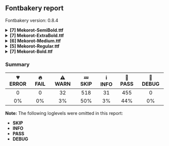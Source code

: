 ## Fontbakery report

Fontbakery version: 0.8.4

<details>
<summary><b>[7] Mekorot-SemiBold.ttf</b></summary>
<details>
<summary>⚠ <b>WARN:</b> Checking OS/2 achVendID.</summary>

* [com.google.fonts/check/vendor_id](https://font-bakery.readthedocs.io/en/latest/fontbakery/profiles/googlefonts.html#com.google.fonts/check/vendor_id)
<pre>--- Rationale ---
Microsoft keeps a list of font vendors and their respective contact info. This
list is updated regularly and is indexed by a 4-char &quot;Vendor ID&quot; which is stored
in the achVendID field of the OS/2 table.
Registering your ID is not mandatory, but it is a good practice since some
applications may display the type designer / type foundry contact info on some
dialog and also because that info will be visible on Microsoft&#x27;s website:
https://docs.microsoft.com/en-us/typography/vendors/
This check verifies whether or not a given font&#x27;s vendor ID is registered in
that list or if it has some of the default values used by the most common font
editors.
Each new FontBakery release includes a cached copy of that list of vendor IDs.
If you registered recently, you&#x27;re safe to ignore warnings emitted by this
check, since your ID will soon be included in one of our upcoming releases.</pre>

* ⚠ **WARN** OS/2 VendorID value 'NONE' is not yet recognized. If you registered it recently, then it's safe to ignore this warning message. Otherwise, you should set it to your own unique 4 character code, and register it with Microsoft at https://www.microsoft.com/typography/links/vendorlist.aspx
 [code: unknown]

</details>
<details>
<summary>⚠ <b>WARN:</b> Font has old ttfautohint applied?</summary>

* [com.google.fonts/check/old_ttfautohint](https://font-bakery.readthedocs.io/en/latest/fontbakery/profiles/googlefonts.html#com.google.fonts/check/old_ttfautohint)
<pre>--- Rationale ---
Check if font has been hinted with an outdated version of ttfautohint.</pre>

* ⚠ **WARN** ttfautohint used in font = 1.8.3; latest = 1.8.4; Need to re-run with the newer version! [code: old-ttfa]

</details>
<details>
<summary>⚠ <b>WARN:</b> Ensure fonts have ScriptLangTags declared on the 'meta' table.</summary>

* [com.google.fonts/check/meta/script_lang_tags](https://font-bakery.readthedocs.io/en/latest/fontbakery/profiles/googlefonts.html#com.google.fonts/check/meta/script_lang_tags)
<pre>--- Rationale ---
The OpenType &#x27;meta&#x27; table originated at Apple. Microsoft added it to OT with
just two DataMap records:
- dlng: comma-separated ScriptLangTags that indicate which scripts, or languages
and scripts, with possible variants, the font is designed for
- slng: comma-separated ScriptLangTags that indicate which scripts, or languages
and scripts, with possible variants, the font supports
The slng structure is intended to describe which languages and scripts the font
overall supports. For example, a Traditional Chinese font that also contains
Latin characters, can indicate Hant,Latn, showing that it supports Hant, the
Traditional Chinese variant of the Hani script, and it also supports the Latn
script
The dlng structure is far more interesting. A font may contain various glyphs,
but only a particular subset of the glyphs may be truly &quot;leading&quot; in the design,
while other glyphs may have been included for technical reasons. Such a
Traditional Chinese font could only list Hant there, showing that it’s designed
for Traditional Chinese, but the font would omit Latn, because the developers
don’t think the font is really recommended for purely Latin-script use.
The tags used in the structures can comprise just script, or also language and
script. For example, if a font has Bulgarian Cyrillic alternates in the locl
feature for the cyrl BGR OT languagesystem, it could also indicate in dlng
explicitly that it supports bul-Cyrl. (Note that the scripts and languages in
meta use the ISO language and script codes, not the OpenType ones).
This check ensures that the font has the meta table containing the slng and dlng
structures.
All families in the Google Fonts collection should contain the &#x27;meta&#x27; table.
Windows 10 already uses it when deciding on which fonts to fall back to. The
Google Fonts API and also other environments could use the data for smarter
filtering. Most importantly, those entries should be added to the Noto fonts.
In the font making process, some environments store this data in external files
already. But the meta table provides a convenient way to store this inside the
font file, so some tools may add the data, and unrelated tools may read this
data. This makes the solution much more portable and universal.</pre>

* ⚠ **WARN** This font file does not have a 'meta' table. [code: lacks-meta-table]

</details>
<details>
<summary>⚠ <b>WARN:</b> Check font contains no unreachable glyphs</summary>

* [com.google.fonts/check/unreachable_glyphs](https://font-bakery.readthedocs.io/en/latest/fontbakery/profiles/universal.html#com.google.fonts/check/unreachable_glyphs)
<pre>--- Rationale ---
Glyphs are either accessible directly through Unicode codepoints or through
substitution rules. Any glyphs not accessible by either of these means are
redundant and serve only to increase the font&#x27;s file size.</pre>

* ⚠ **WARN** The following glyphs could not be reached by codepoint or substitution rules:
 - NULL
 - uni0302.case
 - acutecomb.case
 - one.sinf
 - uni030A.case
 - two.sinf
 - tildecomb.case
 - gravecomb.case
 - three.sinf 
 - uni0308.case
 [code: unreachable-glyphs]

</details>
<details>
<summary>⚠ <b>WARN:</b> Check if each glyph has the recommended amount of contours.</summary>

* [com.google.fonts/check/contour_count](https://font-bakery.readthedocs.io/en/latest/fontbakery/profiles/universal.html#com.google.fonts/check/contour_count)
<pre>--- Rationale ---
Visually QAing thousands of glyphs by hand is tiring. Most glyphs can only be
constructured in a handful of ways. This means a glyph&#x27;s contour count will only
differ slightly amongst different fonts, e.g a &#x27;g&#x27; could either be 2 or 3
contours, depending on whether its double story or single story.
However, a quotedbl should have 2 contours, unless the font belongs to a display
family.
This check currently does not cover variable fonts because there&#x27;s plenty of
alternative ways of constructing glyphs with multiple outlines for each feature
in a VarFont. The expected contour count data for this check is currently
optimized for the typical construction of glyphs in static fonts.</pre>

* ⚠ **WARN** This font has a 'Soft Hyphen' character (codepoint 0x00AD) which is supposed to be zero-width and invisible, and is used to mark a hyphenation possibility within a word in the absence of or overriding dictionary hyphenation. It is mostly an obsolete mechanism now, and the character is only included in fonts for legacy codepage coverage. [code: softhyphen]
* ⚠ **WARN** This check inspects the glyph outlines and detects the total number of contours in each of them. The expected values are infered from the typical ammounts of contours observed in a large collection of reference font families. The divergences listed below may simply indicate a significantly different design on some of your glyphs. On the other hand, some of these may flag actual bugs in the font such as glyphs mapped to an incorrect codepoint. Please consider reviewing the design and codepoint assignment of these to make sure they are correct.

The following glyphs do not have the recommended number of contours:

 - Glyph name: percent	Contours detected: 0	Expected: 5
 - Glyph name: onequarter	Contours detected: 0	Expected: 3 or 4
 - Glyph name: onehalf	Contours detected: 0	Expected: 3
 - Glyph name: threequarters	Contours detected: 0	Expected: 3 or 4
 - Glyph name: Ccedilla	Contours detected: 0	Expected: 1 or 2
 - Glyph name: Egrave	Contours detected: 0	Expected: 2
 - Glyph name: Eacute	Contours detected: 0	Expected: 2
 - Glyph name: Ecircumflex	Contours detected: 0	Expected: 2
 - Glyph name: Edieresis	Contours detected: 0	Expected: 3
 - Glyph name: Igrave	Contours detected: 0	Expected: 2
 - Glyph name: Iacute	Contours detected: 0	Expected: 2
 - Glyph name: Icircumflex	Contours detected: 0	Expected: 2
 - Glyph name: Idieresis	Contours detected: 0	Expected: 3
 - Glyph name: Eth	Contours detected: 0	Expected: 2
 - Glyph name: Ntilde	Contours detected: 0	Expected: 2
 - Glyph name: Ograve	Contours detected: 0	Expected: 3
 - Glyph name: Oacute	Contours detected: 0	Expected: 3
 - Glyph name: Ocircumflex	Contours detected: 0	Expected: 3
 - Glyph name: Otilde	Contours detected: 0	Expected: 3
 - Glyph name: Odieresis	Contours detected: 0	Expected: 4
 - Glyph name: multiply	Contours detected: 0	Expected: 1
 - Glyph name: Oslash	Contours detected: 0	Expected: 2 or 3
 - Glyph name: Ugrave	Contours detected: 0	Expected: 2
 - Glyph name: Uacute	Contours detected: 0	Expected: 2
 - Glyph name: Ucircumflex	Contours detected: 0	Expected: 2
 - Glyph name: Udieresis	Contours detected: 0	Expected: 3
 - Glyph name: Yacute	Contours detected: 0	Expected: 2
 - Glyph name: Thorn	Contours detected: 0	Expected: 1 or 2
 - Glyph name: germandbls	Contours detected: 0	Expected: 1
 - Glyph name: agrave	Contours detected: 0	Expected: 3
 - Glyph name: aacute	Contours detected: 0	Expected: 3
 - Glyph name: acircumflex	Contours detected: 0	Expected: 3
 - Glyph name: atilde	Contours detected: 0	Expected: 3
 - Glyph name: adieresis	Contours detected: 0	Expected: 4
 - Glyph name: aring	Contours detected: 0	Expected: 4
 - Glyph name: ae	Contours detected: 0	Expected: 3
 - Glyph name: ccedilla	Contours detected: 0	Expected: 1 or 2
 - Glyph name: egrave	Contours detected: 0	Expected: 3
 - Glyph name: eacute	Contours detected: 0	Expected: 3
 - Glyph name: ecircumflex	Contours detected: 0	Expected: 3
 - Glyph name: edieresis	Contours detected: 0	Expected: 4
 - Glyph name: igrave	Contours detected: 0	Expected: 2
 - Glyph name: iacute	Contours detected: 0	Expected: 2
 - Glyph name: icircumflex	Contours detected: 0	Expected: 2
 - Glyph name: idieresis	Contours detected: 0	Expected: 3
 - Glyph name: eth	Contours detected: 0	Expected: 2
 - Glyph name: ntilde	Contours detected: 0	Expected: 2
 - Glyph name: ograve	Contours detected: 0	Expected: 3
 - Glyph name: oacute	Contours detected: 0	Expected: 3
 - Glyph name: ocircumflex	Contours detected: 0	Expected: 3
 - Glyph name: otilde	Contours detected: 0	Expected: 3
 - Glyph name: odieresis	Contours detected: 0	Expected: 4
 - Glyph name: divide	Contours detected: 0	Expected: 3
 - Glyph name: oslash	Contours detected: 0	Expected: 3
 - Glyph name: ugrave	Contours detected: 0	Expected: 2
 - Glyph name: uacute	Contours detected: 0	Expected: 2
 - Glyph name: ucircumflex	Contours detected: 0	Expected: 2
 - Glyph name: udieresis	Contours detected: 0	Expected: 3
 - Glyph name: yacute	Contours detected: 0	Expected: 2
 - Glyph name: thorn	Contours detected: 0	Expected: 2
 - Glyph name: ydieresis	Contours detected: 0	Expected: 3
 - Glyph name: dotlessi	Contours detected: 0	Expected: 1
 - Glyph name: OE	Contours detected: 0	Expected: 2
 - Glyph name: oe	Contours detected: 0	Expected: 3
 - Glyph name: circumflex	Contours detected: 0	Expected: 1
 - Glyph name: ring	Contours detected: 0	Expected: 2
 - Glyph name: tilde	Contours detected: 0	Expected: 1
 - Glyph name: endash	Contours detected: 0	Expected: 1
 - Glyph name: emdash	Contours detected: 0	Expected: 1
 - Glyph name: quoteleft	Contours detected: 0	Expected: 1
 - Glyph name: quoteright	Contours detected: 0	Expected: 1
 - Glyph name: quotesinglbase	Contours detected: 0	Expected: 1
 - Glyph name: quotedblleft	Contours detected: 0	Expected: 2
 - Glyph name: quotedblright	Contours detected: 0	Expected: 2
 - Glyph name: quotedblbase	Contours detected: 0	Expected: 2
 - Glyph name: bullet	Contours detected: 0	Expected: 1
 - Glyph name: ellipsis	Contours detected: 0	Expected: 3
 - Glyph name: fraction	Contours detected: 0	Expected: 1
 - Glyph name: uni2074	Contours detected: 0	Expected: 1 or 2
 - Glyph name: Euro	Contours detected: 0	Expected: 1 or 2
 - Glyph name: minus	Contours detected: 0	Expected: 1
 - Glyph name: uni2215	Contours detected: 0	Expected: 1
 - Glyph name: Ccedilla	Contours detected: 0	Expected: 1 or 2
 - Glyph name: Eacute	Contours detected: 0	Expected: 2
 - Glyph name: Ecircumflex	Contours detected: 0	Expected: 2
 - Glyph name: Edieresis	Contours detected: 0	Expected: 3
 - Glyph name: Egrave	Contours detected: 0	Expected: 2
 - Glyph name: Eth	Contours detected: 0	Expected: 2
 - Glyph name: Euro	Contours detected: 0	Expected: 1 or 2
 - Glyph name: Iacute	Contours detected: 0	Expected: 2
 - Glyph name: Icircumflex	Contours detected: 0	Expected: 2
 - Glyph name: Idieresis	Contours detected: 0	Expected: 3
 - Glyph name: Igrave	Contours detected: 0	Expected: 2
 - Glyph name: Ntilde	Contours detected: 0	Expected: 2
 - Glyph name: OE	Contours detected: 0	Expected: 2
 - Glyph name: Oacute	Contours detected: 0	Expected: 3
 - Glyph name: Ocircumflex	Contours detected: 0	Expected: 3
 - Glyph name: Odieresis	Contours detected: 0	Expected: 4
 - Glyph name: Ograve	Contours detected: 0	Expected: 3
 - Glyph name: Oslash	Contours detected: 0	Expected: 2 or 3
 - Glyph name: Otilde	Contours detected: 0	Expected: 3
 - Glyph name: Thorn	Contours detected: 0	Expected: 1 or 2
 - Glyph name: Uacute	Contours detected: 0	Expected: 2
 - Glyph name: Ucircumflex	Contours detected: 0	Expected: 2
 - Glyph name: Udieresis	Contours detected: 0	Expected: 3
 - Glyph name: Ugrave	Contours detected: 0	Expected: 2
 - Glyph name: Yacute	Contours detected: 0	Expected: 2
 - Glyph name: aacute	Contours detected: 0	Expected: 3
 - Glyph name: acircumflex	Contours detected: 0	Expected: 3
 - Glyph name: adieresis	Contours detected: 0	Expected: 4
 - Glyph name: ae	Contours detected: 0	Expected: 3
 - Glyph name: agrave	Contours detected: 0	Expected: 3
 - Glyph name: aring	Contours detected: 0	Expected: 4
 - Glyph name: atilde	Contours detected: 0	Expected: 3
 - Glyph name: bullet	Contours detected: 0	Expected: 1
 - Glyph name: ccedilla	Contours detected: 0	Expected: 1 or 2
 - Glyph name: circumflex	Contours detected: 0	Expected: 1
 - Glyph name: divide	Contours detected: 0	Expected: 3
 - Glyph name: dotlessi	Contours detected: 0	Expected: 1
 - Glyph name: eacute	Contours detected: 0	Expected: 3
 - Glyph name: ecircumflex	Contours detected: 0	Expected: 3
 - Glyph name: edieresis	Contours detected: 0	Expected: 4
 - Glyph name: egrave	Contours detected: 0	Expected: 3
 - Glyph name: ellipsis	Contours detected: 0	Expected: 3
 - Glyph name: emdash	Contours detected: 0	Expected: 1
 - Glyph name: endash	Contours detected: 0	Expected: 1
 - Glyph name: eth	Contours detected: 0	Expected: 2
 - Glyph name: fraction	Contours detected: 0	Expected: 1
 - Glyph name: germandbls	Contours detected: 0	Expected: 1
 - Glyph name: iacute	Contours detected: 0	Expected: 2
 - Glyph name: icircumflex	Contours detected: 0	Expected: 2
 - Glyph name: idieresis	Contours detected: 0	Expected: 3
 - Glyph name: igrave	Contours detected: 0	Expected: 2
 - Glyph name: minus	Contours detected: 0	Expected: 1
 - Glyph name: multiply	Contours detected: 0	Expected: 1
 - Glyph name: ntilde	Contours detected: 0	Expected: 2
 - Glyph name: oacute	Contours detected: 0	Expected: 3
 - Glyph name: ocircumflex	Contours detected: 0	Expected: 3
 - Glyph name: odieresis	Contours detected: 0	Expected: 4
 - Glyph name: oe	Contours detected: 0	Expected: 3
 - Glyph name: ograve	Contours detected: 0	Expected: 3
 - Glyph name: onehalf	Contours detected: 0	Expected: 3
 - Glyph name: onequarter	Contours detected: 0	Expected: 3 or 4
 - Glyph name: oslash	Contours detected: 0	Expected: 3
 - Glyph name: otilde	Contours detected: 0	Expected: 3
 - Glyph name: percent	Contours detected: 0	Expected: 5
 - Glyph name: quotedblbase	Contours detected: 0	Expected: 2
 - Glyph name: quotedblleft	Contours detected: 0	Expected: 2
 - Glyph name: quotedblright	Contours detected: 0	Expected: 2
 - Glyph name: quoteleft	Contours detected: 0	Expected: 1
 - Glyph name: quoteright	Contours detected: 0	Expected: 1
 - Glyph name: quotesinglbase	Contours detected: 0	Expected: 1
 - Glyph name: ring	Contours detected: 0	Expected: 2
 - Glyph name: thorn	Contours detected: 0	Expected: 2
 - Glyph name: threequarters	Contours detected: 0	Expected: 3 or 4
 - Glyph name: tilde	Contours detected: 0	Expected: 1
 - Glyph name: uacute	Contours detected: 0	Expected: 2
 - Glyph name: ucircumflex	Contours detected: 0	Expected: 2
 - Glyph name: udieresis	Contours detected: 0	Expected: 3
 - Glyph name: ugrave	Contours detected: 0	Expected: 2
 - Glyph name: uni2215	Contours detected: 0	Expected: 1
 - Glyph name: yacute	Contours detected: 0	Expected: 2 
 - Glyph name: ydieresis	Contours detected: 0	Expected: 3
 [code: contour-count]

</details>
<details>
<summary>⚠ <b>WARN:</b> Do any segments have colinear vectors?</summary>

* [com.google.fonts/check/outline_colinear_vectors](https://font-bakery.readthedocs.io/en/latest/fontbakery/profiles/<Section: Outline Correctness Checks>.html#com.google.fonts/check/outline_colinear_vectors)
<pre>--- Rationale ---
This check looks for consecutive line segments which have the same angle. This
normally happens if an outline point has been added by accident.
This check is not run for variable fonts, as they may legitimately have colinear
vectors.</pre>

* ⚠ **WARN** The following glyphs have colinear vectors:
	* ampersand (U+0026): L<<339.0,384.0>--<376.0,346.0>> -> L<<376.0,346.0>--<523.0,197.0>> [code: found-colinear-vectors]

</details>
<details>
<summary>⚠ <b>WARN:</b> Do outlines contain any jaggy segments?</summary>

* [com.google.fonts/check/outline_jaggy_segments](https://font-bakery.readthedocs.io/en/latest/fontbakery/profiles/<Section: Outline Correctness Checks>.html#com.google.fonts/check/outline_jaggy_segments)
<pre>--- Rationale ---
This check heuristically detects outline segments which form a particularly
small angle, indicative of an outline error. This may cause false positives in
cases such as extreme ink traps, so should be regarded as advisory and backed up
by manual inspection.</pre>

* ⚠ **WARN** The following glyphs have jaggy segments:
	* uni00B3 (U+00B3): B<<270.0,745.0>-<235.0,721.0>-<184.0,713.0>>/B<<184.0,713.0>-<325.0,702.0>-<325.0,610.0>> = 13.375775215664396 [code: found-jaggy-segments]

</details>
<br>
</details>
<details>
<summary><b>[7] Mekorot-ExtraBold.ttf</b></summary>
<details>
<summary>⚠ <b>WARN:</b> Checking OS/2 achVendID.</summary>

* [com.google.fonts/check/vendor_id](https://font-bakery.readthedocs.io/en/latest/fontbakery/profiles/googlefonts.html#com.google.fonts/check/vendor_id)
<pre>--- Rationale ---
Microsoft keeps a list of font vendors and their respective contact info. This
list is updated regularly and is indexed by a 4-char &quot;Vendor ID&quot; which is stored
in the achVendID field of the OS/2 table.
Registering your ID is not mandatory, but it is a good practice since some
applications may display the type designer / type foundry contact info on some
dialog and also because that info will be visible on Microsoft&#x27;s website:
https://docs.microsoft.com/en-us/typography/vendors/
This check verifies whether or not a given font&#x27;s vendor ID is registered in
that list or if it has some of the default values used by the most common font
editors.
Each new FontBakery release includes a cached copy of that list of vendor IDs.
If you registered recently, you&#x27;re safe to ignore warnings emitted by this
check, since your ID will soon be included in one of our upcoming releases.</pre>

* ⚠ **WARN** OS/2 VendorID value 'NONE' is not yet recognized. If you registered it recently, then it's safe to ignore this warning message. Otherwise, you should set it to your own unique 4 character code, and register it with Microsoft at https://www.microsoft.com/typography/links/vendorlist.aspx
 [code: unknown]

</details>
<details>
<summary>⚠ <b>WARN:</b> Font has old ttfautohint applied?</summary>

* [com.google.fonts/check/old_ttfautohint](https://font-bakery.readthedocs.io/en/latest/fontbakery/profiles/googlefonts.html#com.google.fonts/check/old_ttfautohint)
<pre>--- Rationale ---
Check if font has been hinted with an outdated version of ttfautohint.</pre>

* ⚠ **WARN** ttfautohint used in font = 1.8.3; latest = 1.8.4; Need to re-run with the newer version! [code: old-ttfa]

</details>
<details>
<summary>⚠ <b>WARN:</b> Ensure fonts have ScriptLangTags declared on the 'meta' table.</summary>

* [com.google.fonts/check/meta/script_lang_tags](https://font-bakery.readthedocs.io/en/latest/fontbakery/profiles/googlefonts.html#com.google.fonts/check/meta/script_lang_tags)
<pre>--- Rationale ---
The OpenType &#x27;meta&#x27; table originated at Apple. Microsoft added it to OT with
just two DataMap records:
- dlng: comma-separated ScriptLangTags that indicate which scripts, or languages
and scripts, with possible variants, the font is designed for
- slng: comma-separated ScriptLangTags that indicate which scripts, or languages
and scripts, with possible variants, the font supports
The slng structure is intended to describe which languages and scripts the font
overall supports. For example, a Traditional Chinese font that also contains
Latin characters, can indicate Hant,Latn, showing that it supports Hant, the
Traditional Chinese variant of the Hani script, and it also supports the Latn
script
The dlng structure is far more interesting. A font may contain various glyphs,
but only a particular subset of the glyphs may be truly &quot;leading&quot; in the design,
while other glyphs may have been included for technical reasons. Such a
Traditional Chinese font could only list Hant there, showing that it’s designed
for Traditional Chinese, but the font would omit Latn, because the developers
don’t think the font is really recommended for purely Latin-script use.
The tags used in the structures can comprise just script, or also language and
script. For example, if a font has Bulgarian Cyrillic alternates in the locl
feature for the cyrl BGR OT languagesystem, it could also indicate in dlng
explicitly that it supports bul-Cyrl. (Note that the scripts and languages in
meta use the ISO language and script codes, not the OpenType ones).
This check ensures that the font has the meta table containing the slng and dlng
structures.
All families in the Google Fonts collection should contain the &#x27;meta&#x27; table.
Windows 10 already uses it when deciding on which fonts to fall back to. The
Google Fonts API and also other environments could use the data for smarter
filtering. Most importantly, those entries should be added to the Noto fonts.
In the font making process, some environments store this data in external files
already. But the meta table provides a convenient way to store this inside the
font file, so some tools may add the data, and unrelated tools may read this
data. This makes the solution much more portable and universal.</pre>

* ⚠ **WARN** This font file does not have a 'meta' table. [code: lacks-meta-table]

</details>
<details>
<summary>⚠ <b>WARN:</b> Check font contains no unreachable glyphs</summary>

* [com.google.fonts/check/unreachable_glyphs](https://font-bakery.readthedocs.io/en/latest/fontbakery/profiles/universal.html#com.google.fonts/check/unreachable_glyphs)
<pre>--- Rationale ---
Glyphs are either accessible directly through Unicode codepoints or through
substitution rules. Any glyphs not accessible by either of these means are
redundant and serve only to increase the font&#x27;s file size.</pre>

* ⚠ **WARN** The following glyphs could not be reached by codepoint or substitution rules:
 - NULL
 - uni0302.case
 - acutecomb.case
 - one.sinf
 - uni030A.case
 - two.sinf
 - tildecomb.case
 - gravecomb.case
 - three.sinf 
 - uni0308.case
 [code: unreachable-glyphs]

</details>
<details>
<summary>⚠ <b>WARN:</b> Check if each glyph has the recommended amount of contours.</summary>

* [com.google.fonts/check/contour_count](https://font-bakery.readthedocs.io/en/latest/fontbakery/profiles/universal.html#com.google.fonts/check/contour_count)
<pre>--- Rationale ---
Visually QAing thousands of glyphs by hand is tiring. Most glyphs can only be
constructured in a handful of ways. This means a glyph&#x27;s contour count will only
differ slightly amongst different fonts, e.g a &#x27;g&#x27; could either be 2 or 3
contours, depending on whether its double story or single story.
However, a quotedbl should have 2 contours, unless the font belongs to a display
family.
This check currently does not cover variable fonts because there&#x27;s plenty of
alternative ways of constructing glyphs with multiple outlines for each feature
in a VarFont. The expected contour count data for this check is currently
optimized for the typical construction of glyphs in static fonts.</pre>

* ⚠ **WARN** This font has a 'Soft Hyphen' character (codepoint 0x00AD) which is supposed to be zero-width and invisible, and is used to mark a hyphenation possibility within a word in the absence of or overriding dictionary hyphenation. It is mostly an obsolete mechanism now, and the character is only included in fonts for legacy codepage coverage. [code: softhyphen]
* ⚠ **WARN** This check inspects the glyph outlines and detects the total number of contours in each of them. The expected values are infered from the typical ammounts of contours observed in a large collection of reference font families. The divergences listed below may simply indicate a significantly different design on some of your glyphs. On the other hand, some of these may flag actual bugs in the font such as glyphs mapped to an incorrect codepoint. Please consider reviewing the design and codepoint assignment of these to make sure they are correct.

The following glyphs do not have the recommended number of contours:

 - Glyph name: percent	Contours detected: 0	Expected: 5
 - Glyph name: onequarter	Contours detected: 0	Expected: 3 or 4
 - Glyph name: onehalf	Contours detected: 0	Expected: 3
 - Glyph name: threequarters	Contours detected: 0	Expected: 3 or 4
 - Glyph name: Ccedilla	Contours detected: 0	Expected: 1 or 2
 - Glyph name: Egrave	Contours detected: 0	Expected: 2
 - Glyph name: Eacute	Contours detected: 0	Expected: 2
 - Glyph name: Ecircumflex	Contours detected: 0	Expected: 2
 - Glyph name: Edieresis	Contours detected: 0	Expected: 3
 - Glyph name: Igrave	Contours detected: 0	Expected: 2
 - Glyph name: Iacute	Contours detected: 0	Expected: 2
 - Glyph name: Icircumflex	Contours detected: 0	Expected: 2
 - Glyph name: Idieresis	Contours detected: 0	Expected: 3
 - Glyph name: Eth	Contours detected: 0	Expected: 2
 - Glyph name: Ntilde	Contours detected: 0	Expected: 2
 - Glyph name: Ograve	Contours detected: 0	Expected: 3
 - Glyph name: Oacute	Contours detected: 0	Expected: 3
 - Glyph name: Ocircumflex	Contours detected: 0	Expected: 3
 - Glyph name: Otilde	Contours detected: 0	Expected: 3
 - Glyph name: Odieresis	Contours detected: 0	Expected: 4
 - Glyph name: multiply	Contours detected: 0	Expected: 1
 - Glyph name: Oslash	Contours detected: 0	Expected: 2 or 3
 - Glyph name: Ugrave	Contours detected: 0	Expected: 2
 - Glyph name: Uacute	Contours detected: 0	Expected: 2
 - Glyph name: Ucircumflex	Contours detected: 0	Expected: 2
 - Glyph name: Udieresis	Contours detected: 0	Expected: 3
 - Glyph name: Yacute	Contours detected: 0	Expected: 2
 - Glyph name: Thorn	Contours detected: 0	Expected: 1 or 2
 - Glyph name: germandbls	Contours detected: 0	Expected: 1
 - Glyph name: agrave	Contours detected: 0	Expected: 3
 - Glyph name: aacute	Contours detected: 0	Expected: 3
 - Glyph name: acircumflex	Contours detected: 0	Expected: 3
 - Glyph name: atilde	Contours detected: 0	Expected: 3
 - Glyph name: adieresis	Contours detected: 0	Expected: 4
 - Glyph name: aring	Contours detected: 0	Expected: 4
 - Glyph name: ae	Contours detected: 0	Expected: 3
 - Glyph name: ccedilla	Contours detected: 0	Expected: 1 or 2
 - Glyph name: egrave	Contours detected: 0	Expected: 3
 - Glyph name: eacute	Contours detected: 0	Expected: 3
 - Glyph name: ecircumflex	Contours detected: 0	Expected: 3
 - Glyph name: edieresis	Contours detected: 0	Expected: 4
 - Glyph name: igrave	Contours detected: 0	Expected: 2
 - Glyph name: iacute	Contours detected: 0	Expected: 2
 - Glyph name: icircumflex	Contours detected: 0	Expected: 2
 - Glyph name: idieresis	Contours detected: 0	Expected: 3
 - Glyph name: eth	Contours detected: 0	Expected: 2
 - Glyph name: ntilde	Contours detected: 0	Expected: 2
 - Glyph name: ograve	Contours detected: 0	Expected: 3
 - Glyph name: oacute	Contours detected: 0	Expected: 3
 - Glyph name: ocircumflex	Contours detected: 0	Expected: 3
 - Glyph name: otilde	Contours detected: 0	Expected: 3
 - Glyph name: odieresis	Contours detected: 0	Expected: 4
 - Glyph name: divide	Contours detected: 0	Expected: 3
 - Glyph name: oslash	Contours detected: 0	Expected: 3
 - Glyph name: ugrave	Contours detected: 0	Expected: 2
 - Glyph name: uacute	Contours detected: 0	Expected: 2
 - Glyph name: ucircumflex	Contours detected: 0	Expected: 2
 - Glyph name: udieresis	Contours detected: 0	Expected: 3
 - Glyph name: yacute	Contours detected: 0	Expected: 2
 - Glyph name: thorn	Contours detected: 0	Expected: 2
 - Glyph name: ydieresis	Contours detected: 0	Expected: 3
 - Glyph name: dotlessi	Contours detected: 0	Expected: 1
 - Glyph name: OE	Contours detected: 0	Expected: 2
 - Glyph name: oe	Contours detected: 0	Expected: 3
 - Glyph name: circumflex	Contours detected: 0	Expected: 1
 - Glyph name: ring	Contours detected: 0	Expected: 2
 - Glyph name: tilde	Contours detected: 0	Expected: 1
 - Glyph name: endash	Contours detected: 0	Expected: 1
 - Glyph name: emdash	Contours detected: 0	Expected: 1
 - Glyph name: quoteleft	Contours detected: 0	Expected: 1
 - Glyph name: quoteright	Contours detected: 0	Expected: 1
 - Glyph name: quotesinglbase	Contours detected: 0	Expected: 1
 - Glyph name: quotedblleft	Contours detected: 0	Expected: 2
 - Glyph name: quotedblright	Contours detected: 0	Expected: 2
 - Glyph name: quotedblbase	Contours detected: 0	Expected: 2
 - Glyph name: bullet	Contours detected: 0	Expected: 1
 - Glyph name: ellipsis	Contours detected: 0	Expected: 3
 - Glyph name: fraction	Contours detected: 0	Expected: 1
 - Glyph name: uni2074	Contours detected: 0	Expected: 1 or 2
 - Glyph name: Euro	Contours detected: 0	Expected: 1 or 2
 - Glyph name: minus	Contours detected: 0	Expected: 1
 - Glyph name: uni2215	Contours detected: 0	Expected: 1
 - Glyph name: Ccedilla	Contours detected: 0	Expected: 1 or 2
 - Glyph name: Eacute	Contours detected: 0	Expected: 2
 - Glyph name: Ecircumflex	Contours detected: 0	Expected: 2
 - Glyph name: Edieresis	Contours detected: 0	Expected: 3
 - Glyph name: Egrave	Contours detected: 0	Expected: 2
 - Glyph name: Eth	Contours detected: 0	Expected: 2
 - Glyph name: Euro	Contours detected: 0	Expected: 1 or 2
 - Glyph name: Iacute	Contours detected: 0	Expected: 2
 - Glyph name: Icircumflex	Contours detected: 0	Expected: 2
 - Glyph name: Idieresis	Contours detected: 0	Expected: 3
 - Glyph name: Igrave	Contours detected: 0	Expected: 2
 - Glyph name: Ntilde	Contours detected: 0	Expected: 2
 - Glyph name: OE	Contours detected: 0	Expected: 2
 - Glyph name: Oacute	Contours detected: 0	Expected: 3
 - Glyph name: Ocircumflex	Contours detected: 0	Expected: 3
 - Glyph name: Odieresis	Contours detected: 0	Expected: 4
 - Glyph name: Ograve	Contours detected: 0	Expected: 3
 - Glyph name: Oslash	Contours detected: 0	Expected: 2 or 3
 - Glyph name: Otilde	Contours detected: 0	Expected: 3
 - Glyph name: Thorn	Contours detected: 0	Expected: 1 or 2
 - Glyph name: Uacute	Contours detected: 0	Expected: 2
 - Glyph name: Ucircumflex	Contours detected: 0	Expected: 2
 - Glyph name: Udieresis	Contours detected: 0	Expected: 3
 - Glyph name: Ugrave	Contours detected: 0	Expected: 2
 - Glyph name: Yacute	Contours detected: 0	Expected: 2
 - Glyph name: aacute	Contours detected: 0	Expected: 3
 - Glyph name: acircumflex	Contours detected: 0	Expected: 3
 - Glyph name: adieresis	Contours detected: 0	Expected: 4
 - Glyph name: ae	Contours detected: 0	Expected: 3
 - Glyph name: agrave	Contours detected: 0	Expected: 3
 - Glyph name: aring	Contours detected: 0	Expected: 4
 - Glyph name: atilde	Contours detected: 0	Expected: 3
 - Glyph name: bullet	Contours detected: 0	Expected: 1
 - Glyph name: ccedilla	Contours detected: 0	Expected: 1 or 2
 - Glyph name: circumflex	Contours detected: 0	Expected: 1
 - Glyph name: divide	Contours detected: 0	Expected: 3
 - Glyph name: dotlessi	Contours detected: 0	Expected: 1
 - Glyph name: eacute	Contours detected: 0	Expected: 3
 - Glyph name: ecircumflex	Contours detected: 0	Expected: 3
 - Glyph name: edieresis	Contours detected: 0	Expected: 4
 - Glyph name: egrave	Contours detected: 0	Expected: 3
 - Glyph name: ellipsis	Contours detected: 0	Expected: 3
 - Glyph name: emdash	Contours detected: 0	Expected: 1
 - Glyph name: endash	Contours detected: 0	Expected: 1
 - Glyph name: eth	Contours detected: 0	Expected: 2
 - Glyph name: fraction	Contours detected: 0	Expected: 1
 - Glyph name: germandbls	Contours detected: 0	Expected: 1
 - Glyph name: iacute	Contours detected: 0	Expected: 2
 - Glyph name: icircumflex	Contours detected: 0	Expected: 2
 - Glyph name: idieresis	Contours detected: 0	Expected: 3
 - Glyph name: igrave	Contours detected: 0	Expected: 2
 - Glyph name: minus	Contours detected: 0	Expected: 1
 - Glyph name: multiply	Contours detected: 0	Expected: 1
 - Glyph name: ntilde	Contours detected: 0	Expected: 2
 - Glyph name: oacute	Contours detected: 0	Expected: 3
 - Glyph name: ocircumflex	Contours detected: 0	Expected: 3
 - Glyph name: odieresis	Contours detected: 0	Expected: 4
 - Glyph name: oe	Contours detected: 0	Expected: 3
 - Glyph name: ograve	Contours detected: 0	Expected: 3
 - Glyph name: onehalf	Contours detected: 0	Expected: 3
 - Glyph name: onequarter	Contours detected: 0	Expected: 3 or 4
 - Glyph name: oslash	Contours detected: 0	Expected: 3
 - Glyph name: otilde	Contours detected: 0	Expected: 3
 - Glyph name: percent	Contours detected: 0	Expected: 5
 - Glyph name: quotedblbase	Contours detected: 0	Expected: 2
 - Glyph name: quotedblleft	Contours detected: 0	Expected: 2
 - Glyph name: quotedblright	Contours detected: 0	Expected: 2
 - Glyph name: quoteleft	Contours detected: 0	Expected: 1
 - Glyph name: quoteright	Contours detected: 0	Expected: 1
 - Glyph name: quotesinglbase	Contours detected: 0	Expected: 1
 - Glyph name: ring	Contours detected: 0	Expected: 2
 - Glyph name: thorn	Contours detected: 0	Expected: 2
 - Glyph name: threequarters	Contours detected: 0	Expected: 3 or 4
 - Glyph name: tilde	Contours detected: 0	Expected: 1
 - Glyph name: uacute	Contours detected: 0	Expected: 2
 - Glyph name: ucircumflex	Contours detected: 0	Expected: 2
 - Glyph name: udieresis	Contours detected: 0	Expected: 3
 - Glyph name: ugrave	Contours detected: 0	Expected: 2
 - Glyph name: uni2215	Contours detected: 0	Expected: 1
 - Glyph name: yacute	Contours detected: 0	Expected: 2 
 - Glyph name: ydieresis	Contours detected: 0	Expected: 3
 [code: contour-count]

</details>
<details>
<summary>⚠ <b>WARN:</b> Do any segments have colinear vectors?</summary>

* [com.google.fonts/check/outline_colinear_vectors](https://font-bakery.readthedocs.io/en/latest/fontbakery/profiles/<Section: Outline Correctness Checks>.html#com.google.fonts/check/outline_colinear_vectors)
<pre>--- Rationale ---
This check looks for consecutive line segments which have the same angle. This
normally happens if an outline point has been added by accident.
This check is not run for variable fonts, as they may legitimately have colinear
vectors.</pre>

* ⚠ **WARN** The following glyphs have colinear vectors:
	* ampersand (U+0026): L<<377.0,386.0>--<416.0,346.0>> -> L<<416.0,346.0>--<557.0,202.0>> [code: found-colinear-vectors]

</details>
<details>
<summary>⚠ <b>WARN:</b> Do outlines contain any jaggy segments?</summary>

* [com.google.fonts/check/outline_jaggy_segments](https://font-bakery.readthedocs.io/en/latest/fontbakery/profiles/<Section: Outline Correctness Checks>.html#com.google.fonts/check/outline_jaggy_segments)
<pre>--- Rationale ---
This check heuristically detects outline segments which form a particularly
small angle, indicative of an outline error. This may cause false positives in
cases such as extreme ink traps, so should be regarded as advisory and backed up
by manual inspection.</pre>

* ⚠ **WARN** The following glyphs have jaggy segments:
	* uni00B3 (U+00B3): B<<278.5,743.0>-<240.0,719.0>-<184.0,713.0>>/B<<184.0,713.0>-<261.0,708.0>-<299.0,683.0>> = 9.830792671714141 [code: found-jaggy-segments]

</details>
<br>
</details>
<details>
<summary><b>[6] Mekorot-Medium.ttf</b></summary>
<details>
<summary>⚠ <b>WARN:</b> Checking OS/2 achVendID.</summary>

* [com.google.fonts/check/vendor_id](https://font-bakery.readthedocs.io/en/latest/fontbakery/profiles/googlefonts.html#com.google.fonts/check/vendor_id)
<pre>--- Rationale ---
Microsoft keeps a list of font vendors and their respective contact info. This
list is updated regularly and is indexed by a 4-char &quot;Vendor ID&quot; which is stored
in the achVendID field of the OS/2 table.
Registering your ID is not mandatory, but it is a good practice since some
applications may display the type designer / type foundry contact info on some
dialog and also because that info will be visible on Microsoft&#x27;s website:
https://docs.microsoft.com/en-us/typography/vendors/
This check verifies whether or not a given font&#x27;s vendor ID is registered in
that list or if it has some of the default values used by the most common font
editors.
Each new FontBakery release includes a cached copy of that list of vendor IDs.
If you registered recently, you&#x27;re safe to ignore warnings emitted by this
check, since your ID will soon be included in one of our upcoming releases.</pre>

* ⚠ **WARN** OS/2 VendorID value 'NONE' is not yet recognized. If you registered it recently, then it's safe to ignore this warning message. Otherwise, you should set it to your own unique 4 character code, and register it with Microsoft at https://www.microsoft.com/typography/links/vendorlist.aspx
 [code: unknown]

</details>
<details>
<summary>⚠ <b>WARN:</b> Font has old ttfautohint applied?</summary>

* [com.google.fonts/check/old_ttfautohint](https://font-bakery.readthedocs.io/en/latest/fontbakery/profiles/googlefonts.html#com.google.fonts/check/old_ttfautohint)
<pre>--- Rationale ---
Check if font has been hinted with an outdated version of ttfautohint.</pre>

* ⚠ **WARN** ttfautohint used in font = 1.8.3; latest = 1.8.4; Need to re-run with the newer version! [code: old-ttfa]

</details>
<details>
<summary>⚠ <b>WARN:</b> Ensure fonts have ScriptLangTags declared on the 'meta' table.</summary>

* [com.google.fonts/check/meta/script_lang_tags](https://font-bakery.readthedocs.io/en/latest/fontbakery/profiles/googlefonts.html#com.google.fonts/check/meta/script_lang_tags)
<pre>--- Rationale ---
The OpenType &#x27;meta&#x27; table originated at Apple. Microsoft added it to OT with
just two DataMap records:
- dlng: comma-separated ScriptLangTags that indicate which scripts, or languages
and scripts, with possible variants, the font is designed for
- slng: comma-separated ScriptLangTags that indicate which scripts, or languages
and scripts, with possible variants, the font supports
The slng structure is intended to describe which languages and scripts the font
overall supports. For example, a Traditional Chinese font that also contains
Latin characters, can indicate Hant,Latn, showing that it supports Hant, the
Traditional Chinese variant of the Hani script, and it also supports the Latn
script
The dlng structure is far more interesting. A font may contain various glyphs,
but only a particular subset of the glyphs may be truly &quot;leading&quot; in the design,
while other glyphs may have been included for technical reasons. Such a
Traditional Chinese font could only list Hant there, showing that it’s designed
for Traditional Chinese, but the font would omit Latn, because the developers
don’t think the font is really recommended for purely Latin-script use.
The tags used in the structures can comprise just script, or also language and
script. For example, if a font has Bulgarian Cyrillic alternates in the locl
feature for the cyrl BGR OT languagesystem, it could also indicate in dlng
explicitly that it supports bul-Cyrl. (Note that the scripts and languages in
meta use the ISO language and script codes, not the OpenType ones).
This check ensures that the font has the meta table containing the slng and dlng
structures.
All families in the Google Fonts collection should contain the &#x27;meta&#x27; table.
Windows 10 already uses it when deciding on which fonts to fall back to. The
Google Fonts API and also other environments could use the data for smarter
filtering. Most importantly, those entries should be added to the Noto fonts.
In the font making process, some environments store this data in external files
already. But the meta table provides a convenient way to store this inside the
font file, so some tools may add the data, and unrelated tools may read this
data. This makes the solution much more portable and universal.</pre>

* ⚠ **WARN** This font file does not have a 'meta' table. [code: lacks-meta-table]

</details>
<details>
<summary>⚠ <b>WARN:</b> Check font contains no unreachable glyphs</summary>

* [com.google.fonts/check/unreachable_glyphs](https://font-bakery.readthedocs.io/en/latest/fontbakery/profiles/universal.html#com.google.fonts/check/unreachable_glyphs)
<pre>--- Rationale ---
Glyphs are either accessible directly through Unicode codepoints or through
substitution rules. Any glyphs not accessible by either of these means are
redundant and serve only to increase the font&#x27;s file size.</pre>

* ⚠ **WARN** The following glyphs could not be reached by codepoint or substitution rules:
 - NULL
 - uni0302.case
 - acutecomb.case
 - one.sinf
 - uni030A.case
 - two.sinf
 - tildecomb.case
 - gravecomb.case
 - three.sinf 
 - uni0308.case
 [code: unreachable-glyphs]

</details>
<details>
<summary>⚠ <b>WARN:</b> Check if each glyph has the recommended amount of contours.</summary>

* [com.google.fonts/check/contour_count](https://font-bakery.readthedocs.io/en/latest/fontbakery/profiles/universal.html#com.google.fonts/check/contour_count)
<pre>--- Rationale ---
Visually QAing thousands of glyphs by hand is tiring. Most glyphs can only be
constructured in a handful of ways. This means a glyph&#x27;s contour count will only
differ slightly amongst different fonts, e.g a &#x27;g&#x27; could either be 2 or 3
contours, depending on whether its double story or single story.
However, a quotedbl should have 2 contours, unless the font belongs to a display
family.
This check currently does not cover variable fonts because there&#x27;s plenty of
alternative ways of constructing glyphs with multiple outlines for each feature
in a VarFont. The expected contour count data for this check is currently
optimized for the typical construction of glyphs in static fonts.</pre>

* ⚠ **WARN** This font has a 'Soft Hyphen' character (codepoint 0x00AD) which is supposed to be zero-width and invisible, and is used to mark a hyphenation possibility within a word in the absence of or overriding dictionary hyphenation. It is mostly an obsolete mechanism now, and the character is only included in fonts for legacy codepage coverage. [code: softhyphen]
* ⚠ **WARN** This check inspects the glyph outlines and detects the total number of contours in each of them. The expected values are infered from the typical ammounts of contours observed in a large collection of reference font families. The divergences listed below may simply indicate a significantly different design on some of your glyphs. On the other hand, some of these may flag actual bugs in the font such as glyphs mapped to an incorrect codepoint. Please consider reviewing the design and codepoint assignment of these to make sure they are correct.

The following glyphs do not have the recommended number of contours:

 - Glyph name: percent	Contours detected: 0	Expected: 5
 - Glyph name: onequarter	Contours detected: 0	Expected: 3 or 4
 - Glyph name: onehalf	Contours detected: 0	Expected: 3
 - Glyph name: threequarters	Contours detected: 0	Expected: 3 or 4
 - Glyph name: Ccedilla	Contours detected: 0	Expected: 1 or 2
 - Glyph name: Egrave	Contours detected: 0	Expected: 2
 - Glyph name: Eacute	Contours detected: 0	Expected: 2
 - Glyph name: Ecircumflex	Contours detected: 0	Expected: 2
 - Glyph name: Edieresis	Contours detected: 0	Expected: 3
 - Glyph name: Igrave	Contours detected: 0	Expected: 2
 - Glyph name: Iacute	Contours detected: 0	Expected: 2
 - Glyph name: Icircumflex	Contours detected: 0	Expected: 2
 - Glyph name: Idieresis	Contours detected: 0	Expected: 3
 - Glyph name: Eth	Contours detected: 0	Expected: 2
 - Glyph name: Ntilde	Contours detected: 0	Expected: 2
 - Glyph name: Ograve	Contours detected: 0	Expected: 3
 - Glyph name: Oacute	Contours detected: 0	Expected: 3
 - Glyph name: Ocircumflex	Contours detected: 0	Expected: 3
 - Glyph name: Otilde	Contours detected: 0	Expected: 3
 - Glyph name: Odieresis	Contours detected: 0	Expected: 4
 - Glyph name: multiply	Contours detected: 0	Expected: 1
 - Glyph name: Oslash	Contours detected: 0	Expected: 2 or 3
 - Glyph name: Ugrave	Contours detected: 0	Expected: 2
 - Glyph name: Uacute	Contours detected: 0	Expected: 2
 - Glyph name: Ucircumflex	Contours detected: 0	Expected: 2
 - Glyph name: Udieresis	Contours detected: 0	Expected: 3
 - Glyph name: Yacute	Contours detected: 0	Expected: 2
 - Glyph name: Thorn	Contours detected: 0	Expected: 1 or 2
 - Glyph name: germandbls	Contours detected: 0	Expected: 1
 - Glyph name: agrave	Contours detected: 0	Expected: 3
 - Glyph name: aacute	Contours detected: 0	Expected: 3
 - Glyph name: acircumflex	Contours detected: 0	Expected: 3
 - Glyph name: atilde	Contours detected: 0	Expected: 3
 - Glyph name: adieresis	Contours detected: 0	Expected: 4
 - Glyph name: aring	Contours detected: 0	Expected: 4
 - Glyph name: ae	Contours detected: 0	Expected: 3
 - Glyph name: ccedilla	Contours detected: 0	Expected: 1 or 2
 - Glyph name: egrave	Contours detected: 0	Expected: 3
 - Glyph name: eacute	Contours detected: 0	Expected: 3
 - Glyph name: ecircumflex	Contours detected: 0	Expected: 3
 - Glyph name: edieresis	Contours detected: 0	Expected: 4
 - Glyph name: igrave	Contours detected: 0	Expected: 2
 - Glyph name: iacute	Contours detected: 0	Expected: 2
 - Glyph name: icircumflex	Contours detected: 0	Expected: 2
 - Glyph name: idieresis	Contours detected: 0	Expected: 3
 - Glyph name: eth	Contours detected: 0	Expected: 2
 - Glyph name: ntilde	Contours detected: 0	Expected: 2
 - Glyph name: ograve	Contours detected: 0	Expected: 3
 - Glyph name: oacute	Contours detected: 0	Expected: 3
 - Glyph name: ocircumflex	Contours detected: 0	Expected: 3
 - Glyph name: otilde	Contours detected: 0	Expected: 3
 - Glyph name: odieresis	Contours detected: 0	Expected: 4
 - Glyph name: divide	Contours detected: 0	Expected: 3
 - Glyph name: oslash	Contours detected: 0	Expected: 3
 - Glyph name: ugrave	Contours detected: 0	Expected: 2
 - Glyph name: uacute	Contours detected: 0	Expected: 2
 - Glyph name: ucircumflex	Contours detected: 0	Expected: 2
 - Glyph name: udieresis	Contours detected: 0	Expected: 3
 - Glyph name: yacute	Contours detected: 0	Expected: 2
 - Glyph name: thorn	Contours detected: 0	Expected: 2
 - Glyph name: ydieresis	Contours detected: 0	Expected: 3
 - Glyph name: dotlessi	Contours detected: 0	Expected: 1
 - Glyph name: OE	Contours detected: 0	Expected: 2
 - Glyph name: oe	Contours detected: 0	Expected: 3
 - Glyph name: circumflex	Contours detected: 0	Expected: 1
 - Glyph name: ring	Contours detected: 0	Expected: 2
 - Glyph name: tilde	Contours detected: 0	Expected: 1
 - Glyph name: endash	Contours detected: 0	Expected: 1
 - Glyph name: emdash	Contours detected: 0	Expected: 1
 - Glyph name: quoteleft	Contours detected: 0	Expected: 1
 - Glyph name: quoteright	Contours detected: 0	Expected: 1
 - Glyph name: quotesinglbase	Contours detected: 0	Expected: 1
 - Glyph name: quotedblleft	Contours detected: 0	Expected: 2
 - Glyph name: quotedblright	Contours detected: 0	Expected: 2
 - Glyph name: quotedblbase	Contours detected: 0	Expected: 2
 - Glyph name: bullet	Contours detected: 0	Expected: 1
 - Glyph name: ellipsis	Contours detected: 0	Expected: 3
 - Glyph name: fraction	Contours detected: 0	Expected: 1
 - Glyph name: uni2074	Contours detected: 0	Expected: 1 or 2
 - Glyph name: Euro	Contours detected: 0	Expected: 1 or 2
 - Glyph name: minus	Contours detected: 0	Expected: 1
 - Glyph name: uni2215	Contours detected: 0	Expected: 1
 - Glyph name: Ccedilla	Contours detected: 0	Expected: 1 or 2
 - Glyph name: Eacute	Contours detected: 0	Expected: 2
 - Glyph name: Ecircumflex	Contours detected: 0	Expected: 2
 - Glyph name: Edieresis	Contours detected: 0	Expected: 3
 - Glyph name: Egrave	Contours detected: 0	Expected: 2
 - Glyph name: Eth	Contours detected: 0	Expected: 2
 - Glyph name: Euro	Contours detected: 0	Expected: 1 or 2
 - Glyph name: Iacute	Contours detected: 0	Expected: 2
 - Glyph name: Icircumflex	Contours detected: 0	Expected: 2
 - Glyph name: Idieresis	Contours detected: 0	Expected: 3
 - Glyph name: Igrave	Contours detected: 0	Expected: 2
 - Glyph name: Ntilde	Contours detected: 0	Expected: 2
 - Glyph name: OE	Contours detected: 0	Expected: 2
 - Glyph name: Oacute	Contours detected: 0	Expected: 3
 - Glyph name: Ocircumflex	Contours detected: 0	Expected: 3
 - Glyph name: Odieresis	Contours detected: 0	Expected: 4
 - Glyph name: Ograve	Contours detected: 0	Expected: 3
 - Glyph name: Oslash	Contours detected: 0	Expected: 2 or 3
 - Glyph name: Otilde	Contours detected: 0	Expected: 3
 - Glyph name: Thorn	Contours detected: 0	Expected: 1 or 2
 - Glyph name: Uacute	Contours detected: 0	Expected: 2
 - Glyph name: Ucircumflex	Contours detected: 0	Expected: 2
 - Glyph name: Udieresis	Contours detected: 0	Expected: 3
 - Glyph name: Ugrave	Contours detected: 0	Expected: 2
 - Glyph name: Yacute	Contours detected: 0	Expected: 2
 - Glyph name: aacute	Contours detected: 0	Expected: 3
 - Glyph name: acircumflex	Contours detected: 0	Expected: 3
 - Glyph name: adieresis	Contours detected: 0	Expected: 4
 - Glyph name: ae	Contours detected: 0	Expected: 3
 - Glyph name: agrave	Contours detected: 0	Expected: 3
 - Glyph name: aring	Contours detected: 0	Expected: 4
 - Glyph name: atilde	Contours detected: 0	Expected: 3
 - Glyph name: bullet	Contours detected: 0	Expected: 1
 - Glyph name: ccedilla	Contours detected: 0	Expected: 1 or 2
 - Glyph name: circumflex	Contours detected: 0	Expected: 1
 - Glyph name: divide	Contours detected: 0	Expected: 3
 - Glyph name: dotlessi	Contours detected: 0	Expected: 1
 - Glyph name: eacute	Contours detected: 0	Expected: 3
 - Glyph name: ecircumflex	Contours detected: 0	Expected: 3
 - Glyph name: edieresis	Contours detected: 0	Expected: 4
 - Glyph name: egrave	Contours detected: 0	Expected: 3
 - Glyph name: ellipsis	Contours detected: 0	Expected: 3
 - Glyph name: emdash	Contours detected: 0	Expected: 1
 - Glyph name: endash	Contours detected: 0	Expected: 1
 - Glyph name: eth	Contours detected: 0	Expected: 2
 - Glyph name: fraction	Contours detected: 0	Expected: 1
 - Glyph name: germandbls	Contours detected: 0	Expected: 1
 - Glyph name: iacute	Contours detected: 0	Expected: 2
 - Glyph name: icircumflex	Contours detected: 0	Expected: 2
 - Glyph name: idieresis	Contours detected: 0	Expected: 3
 - Glyph name: igrave	Contours detected: 0	Expected: 2
 - Glyph name: minus	Contours detected: 0	Expected: 1
 - Glyph name: multiply	Contours detected: 0	Expected: 1
 - Glyph name: ntilde	Contours detected: 0	Expected: 2
 - Glyph name: oacute	Contours detected: 0	Expected: 3
 - Glyph name: ocircumflex	Contours detected: 0	Expected: 3
 - Glyph name: odieresis	Contours detected: 0	Expected: 4
 - Glyph name: oe	Contours detected: 0	Expected: 3
 - Glyph name: ograve	Contours detected: 0	Expected: 3
 - Glyph name: onehalf	Contours detected: 0	Expected: 3
 - Glyph name: onequarter	Contours detected: 0	Expected: 3 or 4
 - Glyph name: oslash	Contours detected: 0	Expected: 3
 - Glyph name: otilde	Contours detected: 0	Expected: 3
 - Glyph name: percent	Contours detected: 0	Expected: 5
 - Glyph name: quotedblbase	Contours detected: 0	Expected: 2
 - Glyph name: quotedblleft	Contours detected: 0	Expected: 2
 - Glyph name: quotedblright	Contours detected: 0	Expected: 2
 - Glyph name: quoteleft	Contours detected: 0	Expected: 1
 - Glyph name: quoteright	Contours detected: 0	Expected: 1
 - Glyph name: quotesinglbase	Contours detected: 0	Expected: 1
 - Glyph name: ring	Contours detected: 0	Expected: 2
 - Glyph name: thorn	Contours detected: 0	Expected: 2
 - Glyph name: threequarters	Contours detected: 0	Expected: 3 or 4
 - Glyph name: tilde	Contours detected: 0	Expected: 1
 - Glyph name: uacute	Contours detected: 0	Expected: 2
 - Glyph name: ucircumflex	Contours detected: 0	Expected: 2
 - Glyph name: udieresis	Contours detected: 0	Expected: 3
 - Glyph name: ugrave	Contours detected: 0	Expected: 2
 - Glyph name: uni2215	Contours detected: 0	Expected: 1
 - Glyph name: yacute	Contours detected: 0	Expected: 2 
 - Glyph name: ydieresis	Contours detected: 0	Expected: 3
 [code: contour-count]

</details>
<details>
<summary>⚠ <b>WARN:</b> Do any segments have colinear vectors?</summary>

* [com.google.fonts/check/outline_colinear_vectors](https://font-bakery.readthedocs.io/en/latest/fontbakery/profiles/<Section: Outline Correctness Checks>.html#com.google.fonts/check/outline_colinear_vectors)
<pre>--- Rationale ---
This check looks for consecutive line segments which have the same angle. This
normally happens if an outline point has been added by accident.
This check is not run for variable fonts, as they may legitimately have colinear
vectors.</pre>

* ⚠ **WARN** The following glyphs have colinear vectors:
	* ampersand (U+0026): L<<300.0,381.0>--<335.0,346.0>> -> L<<335.0,346.0>--<489.0,191.0>> [code: found-colinear-vectors]

</details>
<br>
</details>
<details>
<summary><b>[5] Mekorot-Regular.ttf</b></summary>
<details>
<summary>⚠ <b>WARN:</b> Checking OS/2 achVendID.</summary>

* [com.google.fonts/check/vendor_id](https://font-bakery.readthedocs.io/en/latest/fontbakery/profiles/googlefonts.html#com.google.fonts/check/vendor_id)
<pre>--- Rationale ---
Microsoft keeps a list of font vendors and their respective contact info. This
list is updated regularly and is indexed by a 4-char &quot;Vendor ID&quot; which is stored
in the achVendID field of the OS/2 table.
Registering your ID is not mandatory, but it is a good practice since some
applications may display the type designer / type foundry contact info on some
dialog and also because that info will be visible on Microsoft&#x27;s website:
https://docs.microsoft.com/en-us/typography/vendors/
This check verifies whether or not a given font&#x27;s vendor ID is registered in
that list or if it has some of the default values used by the most common font
editors.
Each new FontBakery release includes a cached copy of that list of vendor IDs.
If you registered recently, you&#x27;re safe to ignore warnings emitted by this
check, since your ID will soon be included in one of our upcoming releases.</pre>

* ⚠ **WARN** OS/2 VendorID value 'NONE' is not yet recognized. If you registered it recently, then it's safe to ignore this warning message. Otherwise, you should set it to your own unique 4 character code, and register it with Microsoft at https://www.microsoft.com/typography/links/vendorlist.aspx
 [code: unknown]

</details>
<details>
<summary>⚠ <b>WARN:</b> Font has old ttfautohint applied?</summary>

* [com.google.fonts/check/old_ttfautohint](https://font-bakery.readthedocs.io/en/latest/fontbakery/profiles/googlefonts.html#com.google.fonts/check/old_ttfautohint)
<pre>--- Rationale ---
Check if font has been hinted with an outdated version of ttfautohint.</pre>

* ⚠ **WARN** ttfautohint used in font = 1.8.3; latest = 1.8.4; Need to re-run with the newer version! [code: old-ttfa]

</details>
<details>
<summary>⚠ <b>WARN:</b> Ensure fonts have ScriptLangTags declared on the 'meta' table.</summary>

* [com.google.fonts/check/meta/script_lang_tags](https://font-bakery.readthedocs.io/en/latest/fontbakery/profiles/googlefonts.html#com.google.fonts/check/meta/script_lang_tags)
<pre>--- Rationale ---
The OpenType &#x27;meta&#x27; table originated at Apple. Microsoft added it to OT with
just two DataMap records:
- dlng: comma-separated ScriptLangTags that indicate which scripts, or languages
and scripts, with possible variants, the font is designed for
- slng: comma-separated ScriptLangTags that indicate which scripts, or languages
and scripts, with possible variants, the font supports
The slng structure is intended to describe which languages and scripts the font
overall supports. For example, a Traditional Chinese font that also contains
Latin characters, can indicate Hant,Latn, showing that it supports Hant, the
Traditional Chinese variant of the Hani script, and it also supports the Latn
script
The dlng structure is far more interesting. A font may contain various glyphs,
but only a particular subset of the glyphs may be truly &quot;leading&quot; in the design,
while other glyphs may have been included for technical reasons. Such a
Traditional Chinese font could only list Hant there, showing that it’s designed
for Traditional Chinese, but the font would omit Latn, because the developers
don’t think the font is really recommended for purely Latin-script use.
The tags used in the structures can comprise just script, or also language and
script. For example, if a font has Bulgarian Cyrillic alternates in the locl
feature for the cyrl BGR OT languagesystem, it could also indicate in dlng
explicitly that it supports bul-Cyrl. (Note that the scripts and languages in
meta use the ISO language and script codes, not the OpenType ones).
This check ensures that the font has the meta table containing the slng and dlng
structures.
All families in the Google Fonts collection should contain the &#x27;meta&#x27; table.
Windows 10 already uses it when deciding on which fonts to fall back to. The
Google Fonts API and also other environments could use the data for smarter
filtering. Most importantly, those entries should be added to the Noto fonts.
In the font making process, some environments store this data in external files
already. But the meta table provides a convenient way to store this inside the
font file, so some tools may add the data, and unrelated tools may read this
data. This makes the solution much more portable and universal.</pre>

* ⚠ **WARN** This font file does not have a 'meta' table. [code: lacks-meta-table]

</details>
<details>
<summary>⚠ <b>WARN:</b> Check font contains no unreachable glyphs</summary>

* [com.google.fonts/check/unreachable_glyphs](https://font-bakery.readthedocs.io/en/latest/fontbakery/profiles/universal.html#com.google.fonts/check/unreachable_glyphs)
<pre>--- Rationale ---
Glyphs are either accessible directly through Unicode codepoints or through
substitution rules. Any glyphs not accessible by either of these means are
redundant and serve only to increase the font&#x27;s file size.</pre>

* ⚠ **WARN** The following glyphs could not be reached by codepoint or substitution rules:
 - NULL
 - uni0302.case
 - acutecomb.case
 - one.sinf
 - uni030A.case
 - two.sinf
 - tildecomb.case
 - gravecomb.case
 - three.sinf 
 - uni0308.case
 [code: unreachable-glyphs]

</details>
<details>
<summary>⚠ <b>WARN:</b> Check if each glyph has the recommended amount of contours.</summary>

* [com.google.fonts/check/contour_count](https://font-bakery.readthedocs.io/en/latest/fontbakery/profiles/universal.html#com.google.fonts/check/contour_count)
<pre>--- Rationale ---
Visually QAing thousands of glyphs by hand is tiring. Most glyphs can only be
constructured in a handful of ways. This means a glyph&#x27;s contour count will only
differ slightly amongst different fonts, e.g a &#x27;g&#x27; could either be 2 or 3
contours, depending on whether its double story or single story.
However, a quotedbl should have 2 contours, unless the font belongs to a display
family.
This check currently does not cover variable fonts because there&#x27;s plenty of
alternative ways of constructing glyphs with multiple outlines for each feature
in a VarFont. The expected contour count data for this check is currently
optimized for the typical construction of glyphs in static fonts.</pre>

* ⚠ **WARN** This font has a 'Soft Hyphen' character (codepoint 0x00AD) which is supposed to be zero-width and invisible, and is used to mark a hyphenation possibility within a word in the absence of or overriding dictionary hyphenation. It is mostly an obsolete mechanism now, and the character is only included in fonts for legacy codepage coverage. [code: softhyphen]
* ⚠ **WARN** This check inspects the glyph outlines and detects the total number of contours in each of them. The expected values are infered from the typical ammounts of contours observed in a large collection of reference font families. The divergences listed below may simply indicate a significantly different design on some of your glyphs. On the other hand, some of these may flag actual bugs in the font such as glyphs mapped to an incorrect codepoint. Please consider reviewing the design and codepoint assignment of these to make sure they are correct.

The following glyphs do not have the recommended number of contours:

 - Glyph name: percent	Contours detected: 0	Expected: 5
 - Glyph name: onequarter	Contours detected: 0	Expected: 3 or 4
 - Glyph name: onehalf	Contours detected: 0	Expected: 3
 - Glyph name: threequarters	Contours detected: 0	Expected: 3 or 4
 - Glyph name: Ccedilla	Contours detected: 0	Expected: 1 or 2
 - Glyph name: Egrave	Contours detected: 0	Expected: 2
 - Glyph name: Eacute	Contours detected: 0	Expected: 2
 - Glyph name: Ecircumflex	Contours detected: 0	Expected: 2
 - Glyph name: Edieresis	Contours detected: 0	Expected: 3
 - Glyph name: Igrave	Contours detected: 0	Expected: 2
 - Glyph name: Iacute	Contours detected: 0	Expected: 2
 - Glyph name: Icircumflex	Contours detected: 0	Expected: 2
 - Glyph name: Idieresis	Contours detected: 0	Expected: 3
 - Glyph name: Eth	Contours detected: 0	Expected: 2
 - Glyph name: Ntilde	Contours detected: 0	Expected: 2
 - Glyph name: Ograve	Contours detected: 0	Expected: 3
 - Glyph name: Oacute	Contours detected: 0	Expected: 3
 - Glyph name: Ocircumflex	Contours detected: 0	Expected: 3
 - Glyph name: Otilde	Contours detected: 0	Expected: 3
 - Glyph name: Odieresis	Contours detected: 0	Expected: 4
 - Glyph name: multiply	Contours detected: 0	Expected: 1
 - Glyph name: Oslash	Contours detected: 0	Expected: 2 or 3
 - Glyph name: Ugrave	Contours detected: 0	Expected: 2
 - Glyph name: Uacute	Contours detected: 0	Expected: 2
 - Glyph name: Ucircumflex	Contours detected: 0	Expected: 2
 - Glyph name: Udieresis	Contours detected: 0	Expected: 3
 - Glyph name: Yacute	Contours detected: 0	Expected: 2
 - Glyph name: Thorn	Contours detected: 0	Expected: 1 or 2
 - Glyph name: germandbls	Contours detected: 0	Expected: 1
 - Glyph name: agrave	Contours detected: 0	Expected: 3
 - Glyph name: aacute	Contours detected: 0	Expected: 3
 - Glyph name: acircumflex	Contours detected: 0	Expected: 3
 - Glyph name: atilde	Contours detected: 0	Expected: 3
 - Glyph name: adieresis	Contours detected: 0	Expected: 4
 - Glyph name: aring	Contours detected: 0	Expected: 4
 - Glyph name: ae	Contours detected: 0	Expected: 3
 - Glyph name: ccedilla	Contours detected: 0	Expected: 1 or 2
 - Glyph name: egrave	Contours detected: 0	Expected: 3
 - Glyph name: eacute	Contours detected: 0	Expected: 3
 - Glyph name: ecircumflex	Contours detected: 0	Expected: 3
 - Glyph name: edieresis	Contours detected: 0	Expected: 4
 - Glyph name: igrave	Contours detected: 0	Expected: 2
 - Glyph name: iacute	Contours detected: 0	Expected: 2
 - Glyph name: icircumflex	Contours detected: 0	Expected: 2
 - Glyph name: idieresis	Contours detected: 0	Expected: 3
 - Glyph name: eth	Contours detected: 0	Expected: 2
 - Glyph name: ntilde	Contours detected: 0	Expected: 2
 - Glyph name: ograve	Contours detected: 0	Expected: 3
 - Glyph name: oacute	Contours detected: 0	Expected: 3
 - Glyph name: ocircumflex	Contours detected: 0	Expected: 3
 - Glyph name: otilde	Contours detected: 0	Expected: 3
 - Glyph name: odieresis	Contours detected: 0	Expected: 4
 - Glyph name: divide	Contours detected: 0	Expected: 3
 - Glyph name: oslash	Contours detected: 0	Expected: 3
 - Glyph name: ugrave	Contours detected: 0	Expected: 2
 - Glyph name: uacute	Contours detected: 0	Expected: 2
 - Glyph name: ucircumflex	Contours detected: 0	Expected: 2
 - Glyph name: udieresis	Contours detected: 0	Expected: 3
 - Glyph name: yacute	Contours detected: 0	Expected: 2
 - Glyph name: thorn	Contours detected: 0	Expected: 2
 - Glyph name: ydieresis	Contours detected: 0	Expected: 3
 - Glyph name: dotlessi	Contours detected: 0	Expected: 1
 - Glyph name: OE	Contours detected: 0	Expected: 2
 - Glyph name: oe	Contours detected: 0	Expected: 3
 - Glyph name: circumflex	Contours detected: 0	Expected: 1
 - Glyph name: ring	Contours detected: 0	Expected: 2
 - Glyph name: tilde	Contours detected: 0	Expected: 1
 - Glyph name: endash	Contours detected: 0	Expected: 1
 - Glyph name: emdash	Contours detected: 0	Expected: 1
 - Glyph name: quoteleft	Contours detected: 0	Expected: 1
 - Glyph name: quoteright	Contours detected: 0	Expected: 1
 - Glyph name: quotesinglbase	Contours detected: 0	Expected: 1
 - Glyph name: quotedblleft	Contours detected: 0	Expected: 2
 - Glyph name: quotedblright	Contours detected: 0	Expected: 2
 - Glyph name: quotedblbase	Contours detected: 0	Expected: 2
 - Glyph name: bullet	Contours detected: 0	Expected: 1
 - Glyph name: ellipsis	Contours detected: 0	Expected: 3
 - Glyph name: fraction	Contours detected: 0	Expected: 1
 - Glyph name: uni2074	Contours detected: 0	Expected: 1 or 2
 - Glyph name: Euro	Contours detected: 0	Expected: 1 or 2
 - Glyph name: minus	Contours detected: 0	Expected: 1
 - Glyph name: uni2215	Contours detected: 0	Expected: 1
 - Glyph name: Ccedilla	Contours detected: 0	Expected: 1 or 2
 - Glyph name: Eacute	Contours detected: 0	Expected: 2
 - Glyph name: Ecircumflex	Contours detected: 0	Expected: 2
 - Glyph name: Edieresis	Contours detected: 0	Expected: 3
 - Glyph name: Egrave	Contours detected: 0	Expected: 2
 - Glyph name: Eth	Contours detected: 0	Expected: 2
 - Glyph name: Euro	Contours detected: 0	Expected: 1 or 2
 - Glyph name: Iacute	Contours detected: 0	Expected: 2
 - Glyph name: Icircumflex	Contours detected: 0	Expected: 2
 - Glyph name: Idieresis	Contours detected: 0	Expected: 3
 - Glyph name: Igrave	Contours detected: 0	Expected: 2
 - Glyph name: Ntilde	Contours detected: 0	Expected: 2
 - Glyph name: OE	Contours detected: 0	Expected: 2
 - Glyph name: Oacute	Contours detected: 0	Expected: 3
 - Glyph name: Ocircumflex	Contours detected: 0	Expected: 3
 - Glyph name: Odieresis	Contours detected: 0	Expected: 4
 - Glyph name: Ograve	Contours detected: 0	Expected: 3
 - Glyph name: Oslash	Contours detected: 0	Expected: 2 or 3
 - Glyph name: Otilde	Contours detected: 0	Expected: 3
 - Glyph name: Thorn	Contours detected: 0	Expected: 1 or 2
 - Glyph name: Uacute	Contours detected: 0	Expected: 2
 - Glyph name: Ucircumflex	Contours detected: 0	Expected: 2
 - Glyph name: Udieresis	Contours detected: 0	Expected: 3
 - Glyph name: Ugrave	Contours detected: 0	Expected: 2
 - Glyph name: Yacute	Contours detected: 0	Expected: 2
 - Glyph name: aacute	Contours detected: 0	Expected: 3
 - Glyph name: acircumflex	Contours detected: 0	Expected: 3
 - Glyph name: adieresis	Contours detected: 0	Expected: 4
 - Glyph name: ae	Contours detected: 0	Expected: 3
 - Glyph name: agrave	Contours detected: 0	Expected: 3
 - Glyph name: aring	Contours detected: 0	Expected: 4
 - Glyph name: atilde	Contours detected: 0	Expected: 3
 - Glyph name: bullet	Contours detected: 0	Expected: 1
 - Glyph name: ccedilla	Contours detected: 0	Expected: 1 or 2
 - Glyph name: circumflex	Contours detected: 0	Expected: 1
 - Glyph name: divide	Contours detected: 0	Expected: 3
 - Glyph name: dotlessi	Contours detected: 0	Expected: 1
 - Glyph name: eacute	Contours detected: 0	Expected: 3
 - Glyph name: ecircumflex	Contours detected: 0	Expected: 3
 - Glyph name: edieresis	Contours detected: 0	Expected: 4
 - Glyph name: egrave	Contours detected: 0	Expected: 3
 - Glyph name: ellipsis	Contours detected: 0	Expected: 3
 - Glyph name: emdash	Contours detected: 0	Expected: 1
 - Glyph name: endash	Contours detected: 0	Expected: 1
 - Glyph name: eth	Contours detected: 0	Expected: 2
 - Glyph name: fraction	Contours detected: 0	Expected: 1
 - Glyph name: germandbls	Contours detected: 0	Expected: 1
 - Glyph name: iacute	Contours detected: 0	Expected: 2
 - Glyph name: icircumflex	Contours detected: 0	Expected: 2
 - Glyph name: idieresis	Contours detected: 0	Expected: 3
 - Glyph name: igrave	Contours detected: 0	Expected: 2
 - Glyph name: minus	Contours detected: 0	Expected: 1
 - Glyph name: multiply	Contours detected: 0	Expected: 1
 - Glyph name: ntilde	Contours detected: 0	Expected: 2
 - Glyph name: oacute	Contours detected: 0	Expected: 3
 - Glyph name: ocircumflex	Contours detected: 0	Expected: 3
 - Glyph name: odieresis	Contours detected: 0	Expected: 4
 - Glyph name: oe	Contours detected: 0	Expected: 3
 - Glyph name: ograve	Contours detected: 0	Expected: 3
 - Glyph name: onehalf	Contours detected: 0	Expected: 3
 - Glyph name: onequarter	Contours detected: 0	Expected: 3 or 4
 - Glyph name: oslash	Contours detected: 0	Expected: 3
 - Glyph name: otilde	Contours detected: 0	Expected: 3
 - Glyph name: percent	Contours detected: 0	Expected: 5
 - Glyph name: quotedblbase	Contours detected: 0	Expected: 2
 - Glyph name: quotedblleft	Contours detected: 0	Expected: 2
 - Glyph name: quotedblright	Contours detected: 0	Expected: 2
 - Glyph name: quoteleft	Contours detected: 0	Expected: 1
 - Glyph name: quoteright	Contours detected: 0	Expected: 1
 - Glyph name: quotesinglbase	Contours detected: 0	Expected: 1
 - Glyph name: ring	Contours detected: 0	Expected: 2
 - Glyph name: thorn	Contours detected: 0	Expected: 2
 - Glyph name: threequarters	Contours detected: 0	Expected: 3 or 4
 - Glyph name: tilde	Contours detected: 0	Expected: 1
 - Glyph name: uacute	Contours detected: 0	Expected: 2
 - Glyph name: ucircumflex	Contours detected: 0	Expected: 2
 - Glyph name: udieresis	Contours detected: 0	Expected: 3
 - Glyph name: ugrave	Contours detected: 0	Expected: 2
 - Glyph name: uni2215	Contours detected: 0	Expected: 1
 - Glyph name: yacute	Contours detected: 0	Expected: 2 
 - Glyph name: ydieresis	Contours detected: 0	Expected: 3
 [code: contour-count]

</details>
<br>
</details>
<details>
<summary><b>[7] Mekorot-Bold.ttf</b></summary>
<details>
<summary>⚠ <b>WARN:</b> Checking OS/2 achVendID.</summary>

* [com.google.fonts/check/vendor_id](https://font-bakery.readthedocs.io/en/latest/fontbakery/profiles/googlefonts.html#com.google.fonts/check/vendor_id)
<pre>--- Rationale ---
Microsoft keeps a list of font vendors and their respective contact info. This
list is updated regularly and is indexed by a 4-char &quot;Vendor ID&quot; which is stored
in the achVendID field of the OS/2 table.
Registering your ID is not mandatory, but it is a good practice since some
applications may display the type designer / type foundry contact info on some
dialog and also because that info will be visible on Microsoft&#x27;s website:
https://docs.microsoft.com/en-us/typography/vendors/
This check verifies whether or not a given font&#x27;s vendor ID is registered in
that list or if it has some of the default values used by the most common font
editors.
Each new FontBakery release includes a cached copy of that list of vendor IDs.
If you registered recently, you&#x27;re safe to ignore warnings emitted by this
check, since your ID will soon be included in one of our upcoming releases.</pre>

* ⚠ **WARN** OS/2 VendorID value 'NONE' is not yet recognized. If you registered it recently, then it's safe to ignore this warning message. Otherwise, you should set it to your own unique 4 character code, and register it with Microsoft at https://www.microsoft.com/typography/links/vendorlist.aspx
 [code: unknown]

</details>
<details>
<summary>⚠ <b>WARN:</b> Font has old ttfautohint applied?</summary>

* [com.google.fonts/check/old_ttfautohint](https://font-bakery.readthedocs.io/en/latest/fontbakery/profiles/googlefonts.html#com.google.fonts/check/old_ttfautohint)
<pre>--- Rationale ---
Check if font has been hinted with an outdated version of ttfautohint.</pre>

* ⚠ **WARN** ttfautohint used in font = 1.8.3; latest = 1.8.4; Need to re-run with the newer version! [code: old-ttfa]

</details>
<details>
<summary>⚠ <b>WARN:</b> Ensure fonts have ScriptLangTags declared on the 'meta' table.</summary>

* [com.google.fonts/check/meta/script_lang_tags](https://font-bakery.readthedocs.io/en/latest/fontbakery/profiles/googlefonts.html#com.google.fonts/check/meta/script_lang_tags)
<pre>--- Rationale ---
The OpenType &#x27;meta&#x27; table originated at Apple. Microsoft added it to OT with
just two DataMap records:
- dlng: comma-separated ScriptLangTags that indicate which scripts, or languages
and scripts, with possible variants, the font is designed for
- slng: comma-separated ScriptLangTags that indicate which scripts, or languages
and scripts, with possible variants, the font supports
The slng structure is intended to describe which languages and scripts the font
overall supports. For example, a Traditional Chinese font that also contains
Latin characters, can indicate Hant,Latn, showing that it supports Hant, the
Traditional Chinese variant of the Hani script, and it also supports the Latn
script
The dlng structure is far more interesting. A font may contain various glyphs,
but only a particular subset of the glyphs may be truly &quot;leading&quot; in the design,
while other glyphs may have been included for technical reasons. Such a
Traditional Chinese font could only list Hant there, showing that it’s designed
for Traditional Chinese, but the font would omit Latn, because the developers
don’t think the font is really recommended for purely Latin-script use.
The tags used in the structures can comprise just script, or also language and
script. For example, if a font has Bulgarian Cyrillic alternates in the locl
feature for the cyrl BGR OT languagesystem, it could also indicate in dlng
explicitly that it supports bul-Cyrl. (Note that the scripts and languages in
meta use the ISO language and script codes, not the OpenType ones).
This check ensures that the font has the meta table containing the slng and dlng
structures.
All families in the Google Fonts collection should contain the &#x27;meta&#x27; table.
Windows 10 already uses it when deciding on which fonts to fall back to. The
Google Fonts API and also other environments could use the data for smarter
filtering. Most importantly, those entries should be added to the Noto fonts.
In the font making process, some environments store this data in external files
already. But the meta table provides a convenient way to store this inside the
font file, so some tools may add the data, and unrelated tools may read this
data. This makes the solution much more portable and universal.</pre>

* ⚠ **WARN** This font file does not have a 'meta' table. [code: lacks-meta-table]

</details>
<details>
<summary>⚠ <b>WARN:</b> Check font contains no unreachable glyphs</summary>

* [com.google.fonts/check/unreachable_glyphs](https://font-bakery.readthedocs.io/en/latest/fontbakery/profiles/universal.html#com.google.fonts/check/unreachable_glyphs)
<pre>--- Rationale ---
Glyphs are either accessible directly through Unicode codepoints or through
substitution rules. Any glyphs not accessible by either of these means are
redundant and serve only to increase the font&#x27;s file size.</pre>

* ⚠ **WARN** The following glyphs could not be reached by codepoint or substitution rules:
 - NULL
 - uni0302.case
 - acutecomb.case
 - one.sinf
 - uni030A.case
 - two.sinf
 - tildecomb.case
 - gravecomb.case
 - three.sinf 
 - uni0308.case
 [code: unreachable-glyphs]

</details>
<details>
<summary>⚠ <b>WARN:</b> Check if each glyph has the recommended amount of contours.</summary>

* [com.google.fonts/check/contour_count](https://font-bakery.readthedocs.io/en/latest/fontbakery/profiles/universal.html#com.google.fonts/check/contour_count)
<pre>--- Rationale ---
Visually QAing thousands of glyphs by hand is tiring. Most glyphs can only be
constructured in a handful of ways. This means a glyph&#x27;s contour count will only
differ slightly amongst different fonts, e.g a &#x27;g&#x27; could either be 2 or 3
contours, depending on whether its double story or single story.
However, a quotedbl should have 2 contours, unless the font belongs to a display
family.
This check currently does not cover variable fonts because there&#x27;s plenty of
alternative ways of constructing glyphs with multiple outlines for each feature
in a VarFont. The expected contour count data for this check is currently
optimized for the typical construction of glyphs in static fonts.</pre>

* ⚠ **WARN** This font has a 'Soft Hyphen' character (codepoint 0x00AD) which is supposed to be zero-width and invisible, and is used to mark a hyphenation possibility within a word in the absence of or overriding dictionary hyphenation. It is mostly an obsolete mechanism now, and the character is only included in fonts for legacy codepage coverage. [code: softhyphen]
* ⚠ **WARN** This check inspects the glyph outlines and detects the total number of contours in each of them. The expected values are infered from the typical ammounts of contours observed in a large collection of reference font families. The divergences listed below may simply indicate a significantly different design on some of your glyphs. On the other hand, some of these may flag actual bugs in the font such as glyphs mapped to an incorrect codepoint. Please consider reviewing the design and codepoint assignment of these to make sure they are correct.

The following glyphs do not have the recommended number of contours:

 - Glyph name: percent	Contours detected: 0	Expected: 5
 - Glyph name: onequarter	Contours detected: 0	Expected: 3 or 4
 - Glyph name: onehalf	Contours detected: 0	Expected: 3
 - Glyph name: threequarters	Contours detected: 0	Expected: 3 or 4
 - Glyph name: Ccedilla	Contours detected: 0	Expected: 1 or 2
 - Glyph name: Egrave	Contours detected: 0	Expected: 2
 - Glyph name: Eacute	Contours detected: 0	Expected: 2
 - Glyph name: Ecircumflex	Contours detected: 0	Expected: 2
 - Glyph name: Edieresis	Contours detected: 0	Expected: 3
 - Glyph name: Igrave	Contours detected: 0	Expected: 2
 - Glyph name: Iacute	Contours detected: 0	Expected: 2
 - Glyph name: Icircumflex	Contours detected: 0	Expected: 2
 - Glyph name: Idieresis	Contours detected: 0	Expected: 3
 - Glyph name: Eth	Contours detected: 0	Expected: 2
 - Glyph name: Ntilde	Contours detected: 0	Expected: 2
 - Glyph name: Ograve	Contours detected: 0	Expected: 3
 - Glyph name: Oacute	Contours detected: 0	Expected: 3
 - Glyph name: Ocircumflex	Contours detected: 0	Expected: 3
 - Glyph name: Otilde	Contours detected: 0	Expected: 3
 - Glyph name: Odieresis	Contours detected: 0	Expected: 4
 - Glyph name: multiply	Contours detected: 0	Expected: 1
 - Glyph name: Oslash	Contours detected: 0	Expected: 2 or 3
 - Glyph name: Ugrave	Contours detected: 0	Expected: 2
 - Glyph name: Uacute	Contours detected: 0	Expected: 2
 - Glyph name: Ucircumflex	Contours detected: 0	Expected: 2
 - Glyph name: Udieresis	Contours detected: 0	Expected: 3
 - Glyph name: Yacute	Contours detected: 0	Expected: 2
 - Glyph name: Thorn	Contours detected: 0	Expected: 1 or 2
 - Glyph name: germandbls	Contours detected: 0	Expected: 1
 - Glyph name: agrave	Contours detected: 0	Expected: 3
 - Glyph name: aacute	Contours detected: 0	Expected: 3
 - Glyph name: acircumflex	Contours detected: 0	Expected: 3
 - Glyph name: atilde	Contours detected: 0	Expected: 3
 - Glyph name: adieresis	Contours detected: 0	Expected: 4
 - Glyph name: aring	Contours detected: 0	Expected: 4
 - Glyph name: ae	Contours detected: 0	Expected: 3
 - Glyph name: ccedilla	Contours detected: 0	Expected: 1 or 2
 - Glyph name: egrave	Contours detected: 0	Expected: 3
 - Glyph name: eacute	Contours detected: 0	Expected: 3
 - Glyph name: ecircumflex	Contours detected: 0	Expected: 3
 - Glyph name: edieresis	Contours detected: 0	Expected: 4
 - Glyph name: igrave	Contours detected: 0	Expected: 2
 - Glyph name: iacute	Contours detected: 0	Expected: 2
 - Glyph name: icircumflex	Contours detected: 0	Expected: 2
 - Glyph name: idieresis	Contours detected: 0	Expected: 3
 - Glyph name: eth	Contours detected: 0	Expected: 2
 - Glyph name: ntilde	Contours detected: 0	Expected: 2
 - Glyph name: ograve	Contours detected: 0	Expected: 3
 - Glyph name: oacute	Contours detected: 0	Expected: 3
 - Glyph name: ocircumflex	Contours detected: 0	Expected: 3
 - Glyph name: otilde	Contours detected: 0	Expected: 3
 - Glyph name: odieresis	Contours detected: 0	Expected: 4
 - Glyph name: divide	Contours detected: 0	Expected: 3
 - Glyph name: oslash	Contours detected: 0	Expected: 3
 - Glyph name: ugrave	Contours detected: 0	Expected: 2
 - Glyph name: uacute	Contours detected: 0	Expected: 2
 - Glyph name: ucircumflex	Contours detected: 0	Expected: 2
 - Glyph name: udieresis	Contours detected: 0	Expected: 3
 - Glyph name: yacute	Contours detected: 0	Expected: 2
 - Glyph name: thorn	Contours detected: 0	Expected: 2
 - Glyph name: ydieresis	Contours detected: 0	Expected: 3
 - Glyph name: dotlessi	Contours detected: 0	Expected: 1
 - Glyph name: OE	Contours detected: 0	Expected: 2
 - Glyph name: oe	Contours detected: 0	Expected: 3
 - Glyph name: circumflex	Contours detected: 0	Expected: 1
 - Glyph name: ring	Contours detected: 0	Expected: 2
 - Glyph name: tilde	Contours detected: 0	Expected: 1
 - Glyph name: endash	Contours detected: 0	Expected: 1
 - Glyph name: emdash	Contours detected: 0	Expected: 1
 - Glyph name: quoteleft	Contours detected: 0	Expected: 1
 - Glyph name: quoteright	Contours detected: 0	Expected: 1
 - Glyph name: quotesinglbase	Contours detected: 0	Expected: 1
 - Glyph name: quotedblleft	Contours detected: 0	Expected: 2
 - Glyph name: quotedblright	Contours detected: 0	Expected: 2
 - Glyph name: quotedblbase	Contours detected: 0	Expected: 2
 - Glyph name: bullet	Contours detected: 0	Expected: 1
 - Glyph name: ellipsis	Contours detected: 0	Expected: 3
 - Glyph name: fraction	Contours detected: 0	Expected: 1
 - Glyph name: uni2074	Contours detected: 0	Expected: 1 or 2
 - Glyph name: Euro	Contours detected: 0	Expected: 1 or 2
 - Glyph name: minus	Contours detected: 0	Expected: 1
 - Glyph name: uni2215	Contours detected: 0	Expected: 1
 - Glyph name: Ccedilla	Contours detected: 0	Expected: 1 or 2
 - Glyph name: Eacute	Contours detected: 0	Expected: 2
 - Glyph name: Ecircumflex	Contours detected: 0	Expected: 2
 - Glyph name: Edieresis	Contours detected: 0	Expected: 3
 - Glyph name: Egrave	Contours detected: 0	Expected: 2
 - Glyph name: Eth	Contours detected: 0	Expected: 2
 - Glyph name: Euro	Contours detected: 0	Expected: 1 or 2
 - Glyph name: Iacute	Contours detected: 0	Expected: 2
 - Glyph name: Icircumflex	Contours detected: 0	Expected: 2
 - Glyph name: Idieresis	Contours detected: 0	Expected: 3
 - Glyph name: Igrave	Contours detected: 0	Expected: 2
 - Glyph name: Ntilde	Contours detected: 0	Expected: 2
 - Glyph name: OE	Contours detected: 0	Expected: 2
 - Glyph name: Oacute	Contours detected: 0	Expected: 3
 - Glyph name: Ocircumflex	Contours detected: 0	Expected: 3
 - Glyph name: Odieresis	Contours detected: 0	Expected: 4
 - Glyph name: Ograve	Contours detected: 0	Expected: 3
 - Glyph name: Oslash	Contours detected: 0	Expected: 2 or 3
 - Glyph name: Otilde	Contours detected: 0	Expected: 3
 - Glyph name: Thorn	Contours detected: 0	Expected: 1 or 2
 - Glyph name: Uacute	Contours detected: 0	Expected: 2
 - Glyph name: Ucircumflex	Contours detected: 0	Expected: 2
 - Glyph name: Udieresis	Contours detected: 0	Expected: 3
 - Glyph name: Ugrave	Contours detected: 0	Expected: 2
 - Glyph name: Yacute	Contours detected: 0	Expected: 2
 - Glyph name: aacute	Contours detected: 0	Expected: 3
 - Glyph name: acircumflex	Contours detected: 0	Expected: 3
 - Glyph name: adieresis	Contours detected: 0	Expected: 4
 - Glyph name: ae	Contours detected: 0	Expected: 3
 - Glyph name: agrave	Contours detected: 0	Expected: 3
 - Glyph name: aring	Contours detected: 0	Expected: 4
 - Glyph name: atilde	Contours detected: 0	Expected: 3
 - Glyph name: bullet	Contours detected: 0	Expected: 1
 - Glyph name: ccedilla	Contours detected: 0	Expected: 1 or 2
 - Glyph name: circumflex	Contours detected: 0	Expected: 1
 - Glyph name: divide	Contours detected: 0	Expected: 3
 - Glyph name: dotlessi	Contours detected: 0	Expected: 1
 - Glyph name: eacute	Contours detected: 0	Expected: 3
 - Glyph name: ecircumflex	Contours detected: 0	Expected: 3
 - Glyph name: edieresis	Contours detected: 0	Expected: 4
 - Glyph name: egrave	Contours detected: 0	Expected: 3
 - Glyph name: ellipsis	Contours detected: 0	Expected: 3
 - Glyph name: emdash	Contours detected: 0	Expected: 1
 - Glyph name: endash	Contours detected: 0	Expected: 1
 - Glyph name: eth	Contours detected: 0	Expected: 2
 - Glyph name: fraction	Contours detected: 0	Expected: 1
 - Glyph name: germandbls	Contours detected: 0	Expected: 1
 - Glyph name: iacute	Contours detected: 0	Expected: 2
 - Glyph name: icircumflex	Contours detected: 0	Expected: 2
 - Glyph name: idieresis	Contours detected: 0	Expected: 3
 - Glyph name: igrave	Contours detected: 0	Expected: 2
 - Glyph name: minus	Contours detected: 0	Expected: 1
 - Glyph name: multiply	Contours detected: 0	Expected: 1
 - Glyph name: ntilde	Contours detected: 0	Expected: 2
 - Glyph name: oacute	Contours detected: 0	Expected: 3
 - Glyph name: ocircumflex	Contours detected: 0	Expected: 3
 - Glyph name: odieresis	Contours detected: 0	Expected: 4
 - Glyph name: oe	Contours detected: 0	Expected: 3
 - Glyph name: ograve	Contours detected: 0	Expected: 3
 - Glyph name: onehalf	Contours detected: 0	Expected: 3
 - Glyph name: onequarter	Contours detected: 0	Expected: 3 or 4
 - Glyph name: oslash	Contours detected: 0	Expected: 3
 - Glyph name: otilde	Contours detected: 0	Expected: 3
 - Glyph name: percent	Contours detected: 0	Expected: 5
 - Glyph name: quotedblbase	Contours detected: 0	Expected: 2
 - Glyph name: quotedblleft	Contours detected: 0	Expected: 2
 - Glyph name: quotedblright	Contours detected: 0	Expected: 2
 - Glyph name: quoteleft	Contours detected: 0	Expected: 1
 - Glyph name: quoteright	Contours detected: 0	Expected: 1
 - Glyph name: quotesinglbase	Contours detected: 0	Expected: 1
 - Glyph name: ring	Contours detected: 0	Expected: 2
 - Glyph name: thorn	Contours detected: 0	Expected: 2
 - Glyph name: threequarters	Contours detected: 0	Expected: 3 or 4
 - Glyph name: tilde	Contours detected: 0	Expected: 1
 - Glyph name: uacute	Contours detected: 0	Expected: 2
 - Glyph name: ucircumflex	Contours detected: 0	Expected: 2
 - Glyph name: udieresis	Contours detected: 0	Expected: 3
 - Glyph name: ugrave	Contours detected: 0	Expected: 2
 - Glyph name: uni2215	Contours detected: 0	Expected: 1
 - Glyph name: yacute	Contours detected: 0	Expected: 2 
 - Glyph name: ydieresis	Contours detected: 0	Expected: 3
 [code: contour-count]

</details>
<details>
<summary>⚠ <b>WARN:</b> Do any segments have colinear vectors?</summary>

* [com.google.fonts/check/outline_colinear_vectors](https://font-bakery.readthedocs.io/en/latest/fontbakery/profiles/<Section: Outline Correctness Checks>.html#com.google.fonts/check/outline_colinear_vectors)
<pre>--- Rationale ---
This check looks for consecutive line segments which have the same angle. This
normally happens if an outline point has been added by accident.
This check is not run for variable fonts, as they may legitimately have colinear
vectors.</pre>

* ⚠ **WARN** The following glyphs have colinear vectors:
	* ampersand (U+0026): L<<358.0,385.0>--<396.0,346.0>> -> L<<396.0,346.0>--<540.0,199.0>> [code: found-colinear-vectors]

</details>
<details>
<summary>⚠ <b>WARN:</b> Do outlines contain any jaggy segments?</summary>

* [com.google.fonts/check/outline_jaggy_segments](https://font-bakery.readthedocs.io/en/latest/fontbakery/profiles/<Section: Outline Correctness Checks>.html#com.google.fonts/check/outline_jaggy_segments)
<pre>--- Rationale ---
This check heuristically detects outline segments which form a particularly
small angle, indicative of an outline error. This may cause false positives in
cases such as extreme ink traps, so should be regarded as advisory and backed up
by manual inspection.</pre>

* ⚠ **WARN** The following glyphs have jaggy segments:
	* uni00B3 (U+00B3): B<<274.5,744.0>-<238.0,720.0>-<184.0,713.0>>/B<<184.0,713.0>-<331.0,702.0>-<331.0,610.0>> = 11.665506681512458 [code: found-jaggy-segments]

</details>
<br>
</details>

### Summary

| 💔 ERROR | 🔥 FAIL | ⚠ WARN | 💤 SKIP | ℹ INFO | 🍞 PASS | 🔎 DEBUG |
|:-----:|:----:|:----:|:----:|:----:|:----:|:----:|
| 0 | 0 | 32 | 518 | 31 | 455 | 0 |
| 0% | 0% | 3% | 50% | 3% | 44% | 0% |

**Note:** The following loglevels were omitted in this report:
* **SKIP**
* **INFO**
* **PASS**
* **DEBUG**
